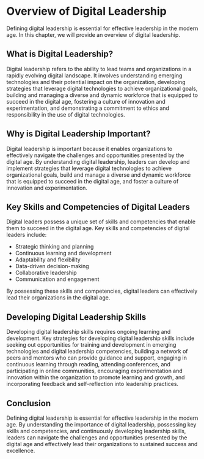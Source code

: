 Overview of Digital Leadership
======================================================================

Defining digital leadership is essential for effective leadership in the modern age. In this chapter, we will provide an overview of digital leadership.

What is Digital Leadership?
---------------------------

Digital leadership refers to the ability to lead teams and organizations in a rapidly evolving digital landscape. It involves understanding emerging technologies and their potential impact on the organization, developing strategies that leverage digital technologies to achieve organizational goals, building and managing a diverse and dynamic workforce that is equipped to succeed in the digital age, fostering a culture of innovation and experimentation, and demonstrating a commitment to ethics and responsibility in the use of digital technologies.

Why is Digital Leadership Important?
------------------------------------

Digital leadership is important because it enables organizations to effectively navigate the challenges and opportunities presented by the digital age. By understanding digital leadership, leaders can develop and implement strategies that leverage digital technologies to achieve organizational goals, build and manage a diverse and dynamic workforce that is equipped to succeed in the digital age, and foster a culture of innovation and experimentation.

Key Skills and Competencies of Digital Leaders
----------------------------------------------

Digital leaders possess a unique set of skills and competencies that enable them to succeed in the digital age. Key skills and competencies of digital leaders include:

* Strategic thinking and planning
* Continuous learning and development
* Adaptability and flexibility
* Data-driven decision-making
* Collaborative leadership
* Communication and engagement

By possessing these skills and competencies, digital leaders can effectively lead their organizations in the digital age.

Developing Digital Leadership Skills
------------------------------------

Developing digital leadership skills requires ongoing learning and development. Key strategies for developing digital leadership skills include seeking out opportunities for training and development in emerging technologies and digital leadership competencies, building a network of peers and mentors who can provide guidance and support, engaging in continuous learning through reading, attending conferences, and participating in online communities, encouraging experimentation and innovation within the organization to promote learning and growth, and incorporating feedback and self-reflection into leadership practices.

Conclusion
----------

Defining digital leadership is essential for effective leadership in the modern age. By understanding the importance of digital leadership, possessing key skills and competencies, and continuously developing leadership skills, leaders can navigate the challenges and opportunities presented by the digital age and effectively lead their organizations to sustained success and excellence.

